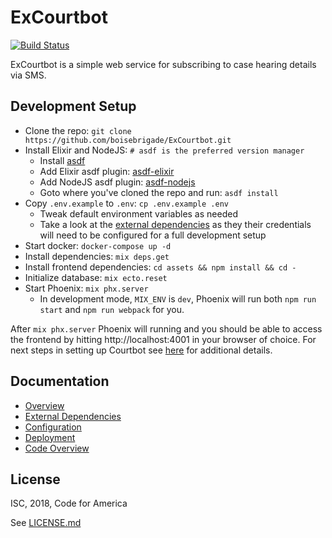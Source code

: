 # ExCourtbot
[![Build Status](https://travis-ci.org/boisebrigade/ExCourtbot.svg?branch=development)](https://travis-ci.org/boisebrigade/ExCourtbot)

ExCourtbot is a simple web service for subscribing to case hearing details via SMS.

## Development Setup

- Clone the repo: `git clone https://github.com/boisebrigade/ExCourtbot.git`
- Install Elixir and NodeJS: `# asdf is the preferred version manager`
  - Install [asdf](https://github.com/asdf-vm/asdf#setup)
  - Add Elixir asdf plugin: [asdf-elixir](https://github.com/asdf-vm/asdf-elixir) 
  - Add NodeJS asdf plugin: [asdf-nodejs](https://github.com/asdf-vm/asdf-nodejs)
  - Goto where you've cloned the repo and run: `asdf install`
- Copy `.env.example` to `.env`: `cp .env.example .env`
  - Tweak default environment variables as needed
  - Take a look at the [external dependencies](https://github.com/boisebrigade/ExCourtbot/wiki/External-Dependencies#external-dependencies) as they their credentials will need to be configured for a full development setup 
- Start docker: `docker-compose up -d`
- Install dependencies: `mix deps.get`
- Install frontend dependencies: `cd assets && npm install && cd -`
- Initialize database: `mix ecto.reset`
- Start Phoenix: `mix phx.server`
  - In development mode, `MIX_ENV` is `dev`, Phoenix will run both `npm run start` and `npm run webpack` for you.

After `mix phx.server` Phoenix will running and you should be able to access the frontend by hitting http://localhost:4001 in your browser of choice. For next steps in setting up Courtbot see [here](https://github.com/boisebrigade/ExCourtbot/wiki/Configuration) for additional details.

## Documentation
- [Overview](https://github.com/boisebrigade/ExCourtbot/wiki)
- [External Dependencies](https://github.com/boisebrigade/ExCourtbot/wiki/External-Dependencies)
- [Configuration](https://github.com/boisebrigade/ExCourtbot/wiki/Configuration)
- [Deployment](https://github.com/boisebrigade/ExCourtbot/wiki/Deployment)
- [Code Overview](https://github.com/boisebrigade/ExCourtbot/wiki/Code-Overview)

## License
ISC, 2018, Code for America

See [LICENSE.md](LICENSE.md)
